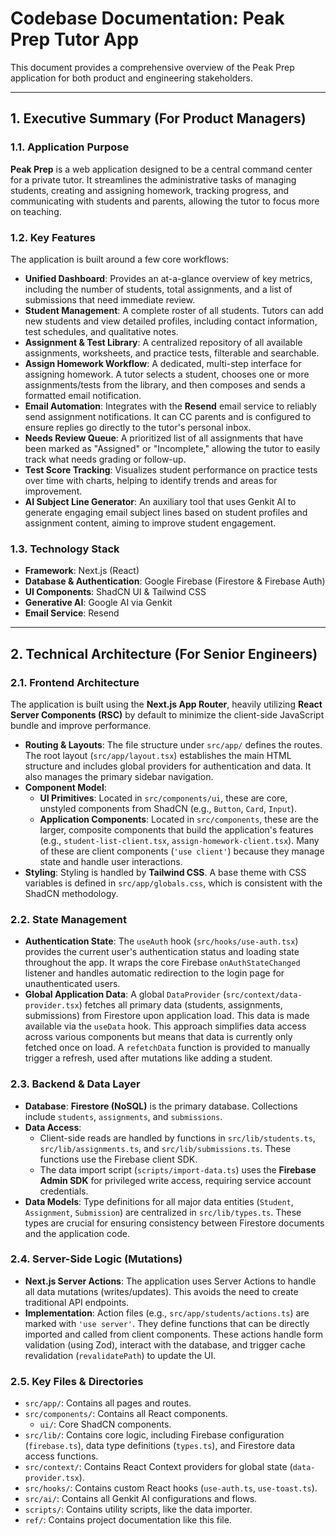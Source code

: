 # Codebase Documentation: Peak Prep Tutor App

This document provides a comprehensive overview of the Peak Prep application for both product and engineering stakeholders.

---

## 1. Executive Summary (For Product Managers)

### 1.1. Application Purpose

**Peak Prep** is a web application designed to be a central command center for a private tutor. It streamlines the administrative tasks of managing students, creating and assigning homework, tracking progress, and communicating with students and parents, allowing the tutor to focus more on teaching.

### 1.2. Key Features

The application is built around a few core workflows:

*   **Unified Dashboard**: Provides an at-a-glance overview of key metrics, including the number of students, total assignments, and a list of submissions that need immediate review.
*   **Student Management**: A complete roster of all students. Tutors can add new students and view detailed profiles, including contact information, test schedules, and qualitative notes.
*   **Assignment & Test Library**: A centralized repository of all available assignments, worksheets, and practice tests, filterable and searchable.
*   **Assign Homework Workflow**: A dedicated, multi-step interface for assigning homework. A tutor selects a student, chooses one or more assignments/tests from the library, and then composes and sends a formatted email notification.
*   **Email Automation**: Integrates with the **Resend** email service to reliably send assignment notifications. It can CC parents and is configured to ensure replies go directly to the tutor's personal inbox.
*   **Needs Review Queue**: A prioritized list of all assignments that have been marked as "Assigned" or "Incomplete," allowing the tutor to easily track what needs grading or follow-up.
*   **Test Score Tracking**: Visualizes student performance on practice tests over time with charts, helping to identify trends and areas for improvement.
*   **AI Subject Line Generator**: An auxiliary tool that uses Genkit AI to generate engaging email subject lines based on student profiles and assignment content, aiming to improve student engagement.

### 1.3. Technology Stack

*   **Framework**: Next.js (React)
*   **Database & Authentication**: Google Firebase (Firestore & Firebase Auth)
*   **UI Components**: ShadCN UI & Tailwind CSS
*   **Generative AI**: Google AI via Genkit
*   **Email Service**: Resend

---

## 2. Technical Architecture (For Senior Engineers)

### 2.1. Frontend Architecture

The application is built using the **Next.js App Router**, heavily utilizing **React Server Components (RSC)** by default to minimize the client-side JavaScript bundle and improve performance.

*   **Routing & Layouts**: The file structure under `src/app/` defines the routes. The root layout (`src/app/layout.tsx`) establishes the main HTML structure and includes global providers for authentication and data. It also manages the primary sidebar navigation.
*   **Component Model**:
    *   **UI Primitives**: Located in `src/components/ui`, these are core, unstyled components from ShadCN (e.g., `Button`, `Card`, `Input`).
    *   **Application Components**: Located in `src/components`, these are the larger, composite components that build the application's features (e.g., `student-list-client.tsx`, `assign-homework-client.tsx`). Many of these are client components (`'use client'`) because they manage state and handle user interactions.
*   **Styling**: Styling is handled by **Tailwind CSS**. A base theme with CSS variables is defined in `src/app/globals.css`, which is consistent with the ShadCN methodology.

### 2.2. State Management

*   **Authentication State**: The `useAuth` hook (`src/hooks/use-auth.tsx`) provides the current user's authentication status and loading state throughout the app. It wraps the core Firebase `onAuthStateChanged` listener and handles automatic redirection to the login page for unauthenticated users.
*   **Global Application Data**: A global `DataProvider` (`src/context/data-provider.tsx`) fetches all primary data (students, assignments, submissions) from Firestore upon application load. This data is made available via the `useData` hook. This approach simplifies data access across various components but means that data is currently only fetched once on load. A `refetchData` function is provided to manually trigger a refresh, used after mutations like adding a student.

### 2.3. Backend & Data Layer

*   **Database**: **Firestore (NoSQL)** is the primary database. Collections include `students`, `assignments`, and `submissions`.
*   **Data Access**:
    *   Client-side reads are handled by functions in `src/lib/students.ts`, `src/lib/assignments.ts`, and `src/lib/submissions.ts`. These functions use the Firebase client SDK.
    *   The data import script (`scripts/import-data.ts`) uses the **Firebase Admin SDK** for privileged write access, requiring service account credentials.
*   **Data Models**: Type definitions for all major data entities (`Student`, `Assignment`, `Submission`) are centralized in `src/lib/types.ts`. These types are crucial for ensuring consistency between Firestore documents and the application code.

### 2.4. Server-Side Logic (Mutations)

*   **Next.js Server Actions**: The application uses Server Actions to handle all data mutations (writes/updates). This avoids the need to create traditional API endpoints.
*   **Implementation**: Action files (e.g., `src/app/students/actions.ts`) are marked with `'use server'`. They define functions that can be directly imported and called from client components. These actions handle form validation (using Zod), interact with the database, and trigger cache revalidation (`revalidatePath`) to update the UI.


### 2.5. Key Files & Directories

*   `src/app/`: Contains all pages and routes.
*   `src/components/`: Contains all React components.
    *   `ui/`: Core ShadCN components.
*   `src/lib/`: Contains core logic, including Firebase configuration (`firebase.ts`), data type definitions (`types.ts`), and Firestore data access functions.
*   `src/context/`: Contains React Context providers for global state (`data-provider.tsx`).
*   `src/hooks/`: Contains custom React hooks (`use-auth.ts`, `use-toast.ts`).
*   `src/ai/`: Contains all Genkit AI configurations and flows.
*   `scripts/`: Contains utility scripts, like the data importer.
*   `ref/`: Contains project documentation like this file.
